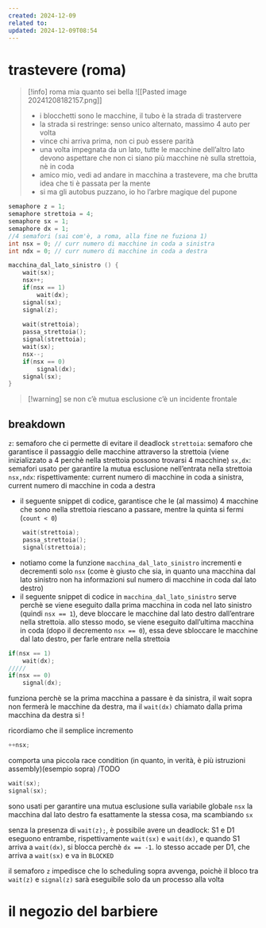 ```yaml
---
created: 2024-12-09
related to: 
updated: 2024-12-09T08:54
---
```

# trastevere (roma)
>[!info] roma mia quanto sei bella
>![[Pasted image 20241208182157.png]]
>- i blocchetti sono le macchine, il tubo è la strada di trastervere
>- la strada si restringe: senso unico alternato, massimo 4 auto per volta
>- vince chi arriva prima, non ci può essere parità
>- una volta impegnata da un lato, tutte le macchine dell’altro lato devono aspettare che non ci siano più macchine nè sulla strettoia, nè in coda
>- amico mio, vedi ad andare in macchina a trastevere, ma che brutta idea che ti è passata per la mente
>- si ma gli autobus puzzano, io ho l’arbre magique del pupone

```c
semaphore z = 1;
semaphore strettoia = 4;
semaphore sx = 1;
semaphore dx = 1;
//4 semafori (sai com'è, a roma, alla fine ne fuziona 1)
int nsx = 0; // curr numero di macchine in coda a sinistra
int ndx = 0; // curr numero di macchine in coda a destra

macchina_dal_lato_sinistro () {
	wait(sx);
	nsx++;
	if(nsx == 1)
		wait(dx);
	signal(sx); 
	signal(z);
	
	wait(strettoia);
	passa_strettoia();
	signal(strettoia);
	wait(sx);
	nsx--;
	if(nsx == 0)
		signal(dx);
	signal(sx);
}
```

>[!warning] se non c’è mutua esclusione c’è un incidente frontale
## breakdown
`z`: semaforo che ci permette di evitare il deadlock
`strettoia`: semaforo che garantisce il passaggio delle macchine attraverso la strettoia (viene inizializzato a 4 perchè nella strettoia possono trovarsi 4 macchine)
`sx,dx`: semafori usato per garantire la mutua esclusione nell’entrata nella strettoia
`nsx,ndx`: rispettivamente: current numero di macchine in coda a sinistra, current numero di macchine in coda a destra

- il seguente snippet di codice, garantisce che le (al massimo) 4 macchine che sono nella strettoia riescano a passare, mentre la quinta si fermi (`count < 0`)
```c
	wait(strettoia);
	passa_strettoia();
	signal(strettoia);
```

- notiamo come la funzione `macchina_dal_lato_sinistro` incrementi e decrementi solo `nsx` (come è giusto che sia, in quanto una macchina dal lato sinistro non ha informazioni sul numero di macchine in coda dal lato destro)
- il seguente snippet di codice in `macchina_dal_lato_sinistro` serve perchè se viene eseguito dalla prima macchina in coda nel lato sinistro (quindi `nsx == 1`), deve bloccare le macchine dal lato destro dall’entrare nella strettoia. allo stesso modo, se viene eseguito dall’ultima macchina in coda (dopo il decremento `nsx == 0`), essa deve sbloccare le macchine dal lato destro, per farle entrare nella strettoia
```c
if(nsx == 1)
	wait(dx);
/////
if(nsx == 0)
	signal(dx);
```
funziona perchè se la prima macchina a passare è da sinistra, il wait sopra non fermerà le macchine da destra, ma il `wait(dx)` chiamato dalla prima macchina da destra si !

ricordiamo che il semplice incremento
```c
++nsx;
```
comporta una piccola race condition (in quanto, in verità, è più istruzioni assembly)(esempio sopra) /TODO

```c
wait(sx);
signal(sx);
```
sono usati per garantire una mutua esclusione sulla variabile globale `nsx`
la macchina dal lato destro fa esattamente la stessa cosa, ma scambiando `sx`

senza la presenza di `wait(z);`, è possibile avere un deadlock: S1 e D1 eseguono entrambe, rispettivamente `wait(sx)` e `wait(dx)`, e quando S1 arriva a `wait(dx)`, si blocca perchè `dx == -1`. lo stesso accade per D1, che arriva a `wait(sx)` e va in `BLOCKED`

il semaforo `z` impedisce che lo scheduling sopra avvenga, poichè il bloco tra `wait(z)` e `signal(z)` sarà eseguibile solo da un processo alla volta

# il negozio del barbiere